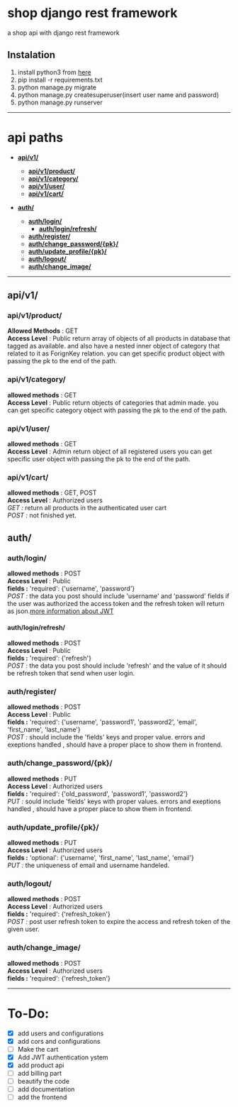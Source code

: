 # shop django rest framework
a shop api with django rest framework

## Instalation
1. install python3 from <a href="https://www.python.org/" target="_blank">here</a> 
1. pip install -r requirements.txt
1. python manage.py migrate
1. python manage.py createsuperuser(insert user name and password)
1. python manage.py runserver
---

# api paths
* [**api/v1/**](#apiv1)
	* [**api/v1/product/**](#apiv1product)
	* [**api/v1/category/**](#apiv1category) 
	* [**api/v1/user/**](#apiv1user) 
	* [**api/v1/cart/**](#apiv1cart) 

* [**auth/**](#auth)
	* [**auth/login/**](#authlogin)
		* [**auth/login/refresh/**](#authloginrefresh)
	* [**auth/register/**](#authregister)
	* [**auth/change_password/{pk}/**](#authchange_passwordpk)
	* [**auth/update_profile/{pk}/**](#authupdate_profilepk)
	* [**auth/logout/**](#authlogout)
	* [**auth/change_image/**](#authchange_image)

___	
## api/v1/
### api/v1/product/
**Allowed Methods** : GET
<br>**Access Level** : Public
return array of objects of all products in database that tagged as available. and also have a nested inner object of category that related to it as ForignKey relation.
you can get specific product object with passing the pk to the end of the path.

### api/v1/category/
**allowed methods** : GET
<br>**Access Level** : Public
return objects of categories that admin made.
you can get specific category object with passing the pk to the end of the path.

### api/v1/user/
**allowed methods** : GET
<br>**Access Level** : Admin
return object of all registered users
you can get specific user object with passing the pk to the end of the path.

### api/v1/cart/
**allowed methods** : GET, POST
<br>**Access Level** : Authorized users
<br>*GET :* return all products in the authenticated user cart
<br>*POST :* not finished yet.

## auth/
### auth/login/
**allowed methods** : POST
<br>**Access Level** : Public
<br>**fields :** 'required': {'username', 'password'}
<br>*POST :* the data you post should include 'username' and 'password' fields if the user was authorized the access token and the refresh token will return as json.[more information about JWT](https://django-rest-framework-simplejwt.readthedocs.io/en/latest/getting_started.html#usage)

#### auth/login/refresh/
**allowed methods** : POST
<br>**Access Level** : Public
<br>**fields :** 'required': {'refresh'}
<br>*POST :* the data you post should include 'refresh' and the value of it should be refresh token that send when user login.

### auth/register/
**allowed methods** : POST
<br>**Access Level** : Public
<br>**fields :** 'required': {'username', 'password1', 'password2', 'email', 'first_name', 'last_name'}
<br>*POST :* should include the 'fields' keys and proper value. errors and exeptions handled , should have a proper place to show them in frontend.

### auth/change_password/{pk}/
**allowed methods** : PUT
<br>**Access Level** : Authorized users
<br>**fields :** 'required': {'old_password', 'password1', 'password2'}
<br>*PUT :* sould include 'fields' keys with proper values. errors and exeptions handled , should have a proper place to show them in frontend.

### auth/update_profile/{pk}/
**allowed methods** : PUT
<br>**Access Level** : Authorized users
<br>**fields :** 'optional': {'username', 'first_name', 'last_name', 'email'}
<br>*PUT :* the uniqueness of email and username handeled.

### auth/logout/
**allowed methods** : POST
<br>**Access Level** : Authorized users
<br>**fields :** 'required': {'refresh_token'}
<br>*POST :* post user refresh token to expire the access and refresh token of the given user.

### auth/change_image/
**allowed methods** : POST
<br>**Access Level** : Authorized users
<br>**fields :** 'required': {'refresh_token'}

---
# To-Do:
- [x] add users and configurations
- [x] add cors and configurations
- [ ] Make the cart
- [x] Add JWT authentication ystem
- [x] add product api
- [ ] add billing part
- [ ] beautify the code
- [ ] add documentation
- [ ] add the frontend
